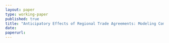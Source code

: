 ```yaml
---
layout: paper
type: working-paper
published: true
title: "Anticipatory Effects of Regional Trade Agreements: Modeling Complex Trade Relationships with Graph Convolutional Neural Networks"
date:
paperurl: 
---
```

